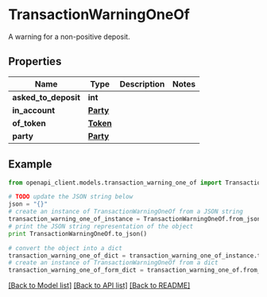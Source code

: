 # TransactionWarningOneOf

A warning for a non-positive deposit.

## Properties
Name | Type | Description | Notes
------------ | ------------- | ------------- | -------------
**asked_to_deposit** | **int** |  | 
**in_account** | [**Party**](Party.md) |  | 
**of_token** | [**Token**](Token.md) |  | 
**party** | [**Party**](Party.md) |  | 

## Example

```python
from openapi_client.models.transaction_warning_one_of import TransactionWarningOneOf

# TODO update the JSON string below
json = "{}"
# create an instance of TransactionWarningOneOf from a JSON string
transaction_warning_one_of_instance = TransactionWarningOneOf.from_json(json)
# print the JSON string representation of the object
print TransactionWarningOneOf.to_json()

# convert the object into a dict
transaction_warning_one_of_dict = transaction_warning_one_of_instance.to_dict()
# create an instance of TransactionWarningOneOf from a dict
transaction_warning_one_of_form_dict = transaction_warning_one_of.from_dict(transaction_warning_one_of_dict)
```
[[Back to Model list]](../README.md#documentation-for-models) [[Back to API list]](../README.md#documentation-for-api-endpoints) [[Back to README]](../README.md)


